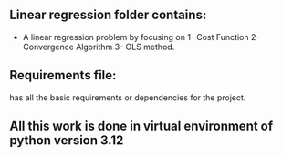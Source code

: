 ## Linear regression folder contains:
- A linear regression problem by focusing on 
1- Cost Function 
2- Convergence Algorithm
3- OLS method. 
## Requirements file:
has all the basic requirements or dependencies for the project.


## All this work is done in virtual environment of python version 3.12